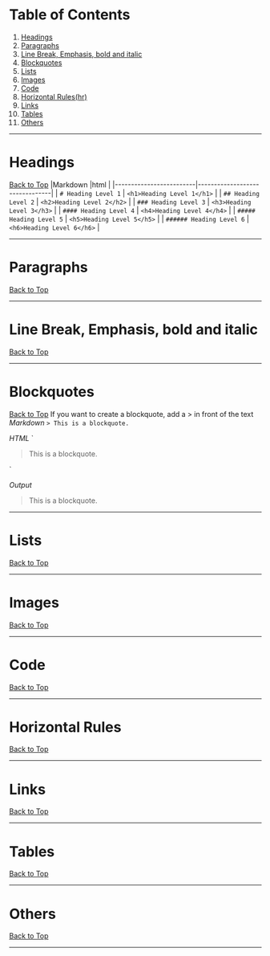 # Table of Contents <a id="top"></a>
1. [Headings](#headings)
2. [Paragraphs](#paragraphs)
3. [Line Break, Emphasis, bold and italic](#LbEBI)
4. [Blockquotes](#blockquotes)
5. [Lists](#lists)
6. [Images](#images)
7. [Code](#code)
8. [Horizontal Rules(hr)](#hr)
9. [Links](#links)
10. [Tables](#tables)
11. [Others](#others)

*****

# Headings <a id="headings"></a>
[Back to Top](#top)
|Markdown                 |html                            |
|-------------------------|--------------------------------|
| ```# Heading Level 1``` | ```<h1>Heading Level 1</h1>``` |
| ```## Heading Level 2``` | ```<h2>Heading Level 2</h2>``` |
| ```### Heading Level 3``` | ```<h3>Heading Level 3</h3>``` |
| ```#### Heading Level 4``` | ```<h4>Heading Level 4</h4>``` |
| ```##### Heading Level 5``` | ```<h5>Heading Level 5</h5>``` |
| ```###### Heading Level 6``` | ```<h6>Heading Level 6</h6>``` |
*****

# Paragraphs <a id="paragraphs"></a>
[Back to Top](#top)

*****

# Line Break, Emphasis, bold and italic <a id="LbEBI"></a>
[Back to Top](#top)

*****

# Blockquotes <a id="Blockquotes"></a>
[Back to Top](#top)
If you want to create a blockquote, add a > in front of the text
*Markdown*
`> This is a blockquote.`

*HTML*
`<blockquote>
       <p>This is a blockquote.</p>
  </blockquote>`
  
*Output*
  > This is a blockquote.
*****

# Lists <a id="lists"></a>
[Back to Top](#top)

*****

# Images <a id="images"></a>
[Back to Top](#top)
*****

# Code <a id="code"></a>
[Back to Top](#top)

*****

# Horizontal Rules <a id="hr"></a>
[Back to Top](#top)

*****

# Links <a id="links"></a>
[Back to Top](#top)

*****

# Tables <a id="tables"></a>
[Back to Top](#top)

*****

# Others <a id="others"></a>
[Back to Top](#top)

*****
